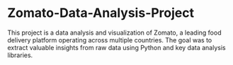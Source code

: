 # Zomato-Data-Analysis-Project
This project is a data analysis and visualization of Zomato, a leading food delivery platform operating across multiple countries. The goal was to extract valuable insights from raw data using Python and key data analysis libraries.
